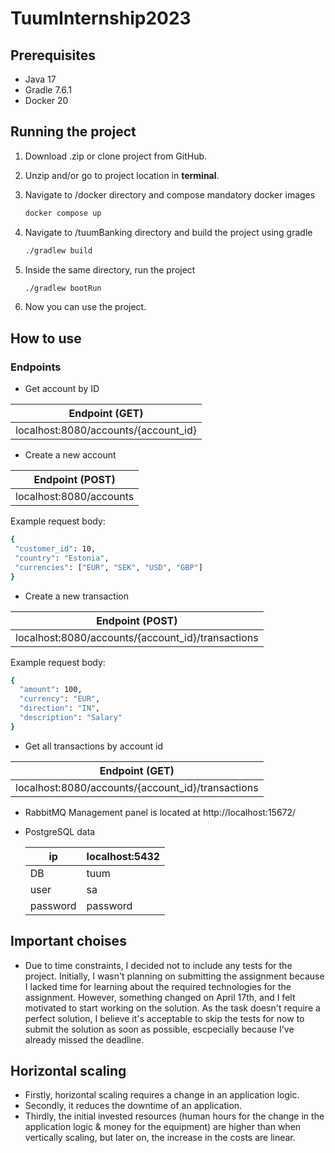 # TuumInternship2023
 
## Prerequisites

* Java 17
* Gradle 7.6.1
* Docker 20

## Running the project

1. Download .zip or clone project from GitHub.

2. Unzip and/or go to project location in __terminal__.

3. Navigate to /docker directory and compose mandatory docker images 
   ```sh
   docker compose up
   ```

3. Navigate to /tuumBanking directory and build the project using gradle
   ```sh
   ./gradlew build
   
   ```
   
4. Inside the same directory, run the project
   ```sh
   ./gradlew bootRun
   ```
   
5. Now you can use the project.

## How to use

### Endpoints

  - Get account by ID  

  | Endpoint (GET) |
  | ------ |
  | localhost:8080/accounts/{account_id} |  
   
  - Create a new account

  | Endpoint (POST) |
  | ------ |
  | localhost:8080/accounts |  

   Example request body:
   ```sh
   {
    "customer_id": 10,
    "country": "Estonia", 
    "currencies": ["EUR", "SEK", "USD", "GBP"]
   }
   ```
  - Create a new transaction

  | Endpoint (POST) |
  | ------ |
  | localhost:8080/accounts/{account_id}/transactions |  

   Example request body:
   ```sh
   {
     "amount": 100,
     "currency": "EUR", 
     "direction": "IN",
     "description": "Salary"
   }
   ```
   
  - Get all transactions by account id  

  | Endpoint (GET) |
  | ------ |
  | localhost:8080/accounts/{account_id}/transactions |  


* RabbitMQ Management panel is located at http://localhost:15672/

* PostgreSQL data

  | ip | localhost:5432 |
  | ------ | ------ |
  | DB | tuum |
  | user | sa |
  | password | password |
  
## Important choises

* Due to time constraints, I decided not to include any tests for the project. Initially, I wasn't planning on submitting the assignment because I lacked time for learning about the required technologies for the assignment. However, something changed on April 17th, and I felt motivated to start working on the solution. As the task doesn't require a perfect solution, I believe it's acceptable to skip the tests for now to submit the solution as soon as possible, escpecially because I've already missed the deadline.

## Horizontal scaling
* Firstly, horizontal scaling requires a change in an application logic. 
* Secondly, it reduces the downtime of an application.
* Thirdly, the initial invested resources (human hours for the change in the application logic & money for the equipment) are higher than when vertically scaling, but later on, the increase in the costs are linear.
